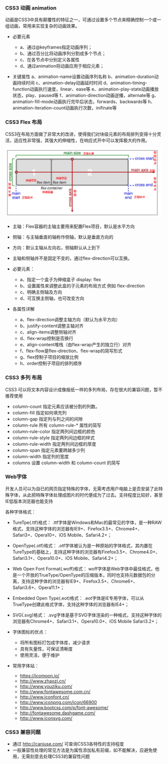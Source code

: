 ### CSS3 动画 animation

动画是CSS3中具有颠覆性的特征之一，可通过设置多个节点来精确控制一个或一组动画，常用来实现复杂的动画效果。

- 必要元素
    * a、通过@keyframes指定动画序列；
    * b、通过百分比将动画序列分割成多个节点；
    * c、在各节点中分别定义各属性	
    * d、通过animation将动画应用于相应元素；

- 关键属性
    a、animation-name设置动画序列名称
    b、animation-duration动画持续时间
    c、animation-delay动画延时时间
    d、animation-timing-function动画执行速度，linear、ease等
    e、animation-play-state动画播放状态，play、paused等
    f、animation-direction动画逆播，alternate等
    g、animation-fill-mode动画执行完毕后状态，forwards、backwards等
    h、animation-iteration-count动画执行次数，inifinate等

### CSS3 Flex 布局

CSS3在布局方面做了非常大的改进，使得我们对块级元素的布局排列变得十分灵活，适应性非常强，其强大的伸缩性，在响应式开中可以发挥极大的作用。

<img src='./screenshot/3-1.jpg' width='500'>

- 主轴：Flex容器的主轴主要用来配置Flex项目，默认是水平方向
- 侧轴：与主轴垂直的轴称作侧轴，默认是垂直方向的
- 方向：默认主轴从左向右，侧轴默认从上到下
- 主轴和侧轴并不是固定不变的，通过flex-direction可以互换。	
- 必要元素：
    * a、指定一个盒子为伸缩盒子 display: flex
    * b、设置属性来调整此盒的子元素的布局方式 例如 flex-direction
    * c、明确主侧轴及方向
    * d、可互换主侧轴，也可改变方向

- 各属性详解
    * a、flex-direction调整主轴方向（默认为水平方向）
    * b、justify-content调整主轴对齐
    * c、align-items调整侧轴对齐
    * d、flex-wrap控制是否换行
    * e、align-content堆栈（由flex-wrap产生的独立行）对齐
    * f、flex-flow是flex-direction、flex-wrap的简写形式
    * g、flex控制子项目的缩放比例
    * h、order控制子项目的排列顺序

### CSS3 多列 布局

CSS3 可以将文本内容设计成像报纸一样的多列布局，存在很大的兼容问题，暂不推荐使用

- column-count	 指定元素应该被分割的列数。
- column-fill	指定如何填充列
- column-gap	指定列与列之间的间隙
- column-rule	所有 column-rule-* 属性的简写
- column-rule-color	指定两列间边框的颜色
- column-rule-style	指定两列间边框的样式
- column-rule-width	指定两列间边框的厚度
- column-span	指定元素要跨越多少列
- column-width	指定列的宽度
- columns	设置 column-width 和 column-count 的简写

### Web字体

开发人员可以为自已的网页指定特殊的字体，无需考虑用户电脑上是否安装了此特殊字体，从此把特殊字体处理成图片的时代便成为了过去。支持程度比较好，甚至IE低版本浏览器也能支持

各种字体格式：

- TureTpe(.ttf)格式：
.ttf字体是Windows和Mac的最常见的字体，是一种RAW格式，支持这种字体的浏览器有IE9+、Firefox3.5+、Chrome4+、Safari3+、Opera10+、iOS Mobile、Safari4.2+；

- OpenType(.otf)格式：
.otf字体被认为是一种原始的字体格式，其内置在TureType的基础上，支持这种字体的浏览器有Firefox3.5+、Chrome4.0+、Safari3.1+、Opera10.0+、iOS Mobile、Safari4.2+；

- Web Open Font Format(.woff)格式：
woff字体是Web字体中最佳格式，他是一个开放的TrueType/OpenType的压缩版本，同时也支持元数据包的分离，支持这种字体的浏览器有IE9+、Firefox3.5+、Chrome6+、Safari3.6+、Opera11.1+；

- Embedded Open Type(.eot)格式：
.eot字体是IE专用字体，可以从TrueType创建此格式字体，支持这种字体的浏览器有IE4+；

- SVG(.svg)格式：
.svg字体是基于SVG字体渲染的一种格式，支持这种字体的浏览器有Chrome4+、Safari3.1+、Opera10.0+、iOS Mobile Safari3.2+；

- 字体图标的优点：
    * 将所有图标打包成字体库，减少请求
    * 具有矢量性，可保证清晰度
    * 使用灵活，便于维护

- 常用字体站：
    * https://icomoon.io/
    * http://www.zhaozi.cn/
    * http://www.youziku.com/ 
    * http://www.fontawesome.com.cn/
    * http://www.iconfont.cn/
    * http://www.iconpng.com/icon/66900
    * http://www.bootcss.com/p/font-awesome/
    * http://fontawesome.dashgame.com/
    * http://www.iconsvg.com/

### CSS3 兼容问题

- 通过 http://caniuse.com/ 可查询CSS3各特性的支持程度
- 一般兼容性处理的常见方法是为属性添加私有前缀，如不能解决，应避免使用，无需刻意去处理CSS3的兼容性问题